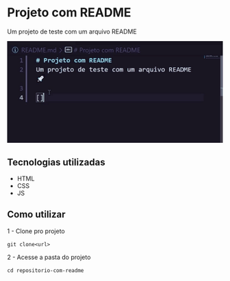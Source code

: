 # Projeto com README
Um projeto de teste com um arquivo README

<img src="./tela.gif" alt="gif da tela inicial do projeto">

## Tecnologias utilizadas
- HTML
- CSS
- JS

## Como utilizar

1 - Clone pro projeto
```
git clone<url>
```
2 - Acesse a pasta do projeto
```
cd repositorio-com-readme
```
